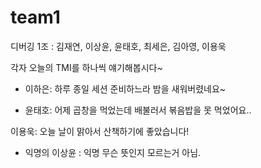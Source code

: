 # team1
디버깅 1조 : 김재연, 이상윤, 윤태호, 최세은, 김아영, 이용욱

각자 오늘의 TMI를 하나씩 얘기해봅시다~

- 이하은: 하루 종일 세션 준비하느라 밤을 새워버렸네요~

- 윤태호: 어제 곱창을 먹었는데 배불러서 볶음밥을 못 먹었어요..


이용욱: 오늘 날이 맑아서 산책하기에 좋았습니다!
- 익명의 이상윤 : 익명 무슨 뜻인지 모르는거 아님.
